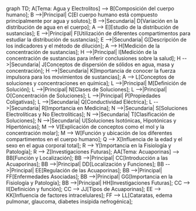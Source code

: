 graph TD;
    A[Tema: Agua y Electrolitos] --> B[Composición del cuerpo humano];
    B -->|Principal| C[El cuerpo humano está compuesto principalmente por agua y solutos];
    B -->|Secundaria| D[Variación en la distribución de agua en el cuerpo];
    A --> E[Estudio de la distribución de sustancias];
    E -->|Principal| F[Utilización de diferentes compartimentos para estudiar la distribución de sustancias];
    E -->|Secundaria| G[Descripción de los indicadores y el método de dilución];
    A --> H[Medición de la concentración de sustancias];
    H -->|Principal| I[Medición de la concentración de sustancias para inferir conclusiones sobre la salud];
    H -->|Secundaria| J[Conceptos de dispersión de sólidos en agua, masa y concentración];
    H -->|Secundaria| K[Importancia de conocer la fuerza impulsora para los movimientos de sustancias];
    A --> L[Conceptos de soluciones y concentraciones en química];
    L -->|Principal| M[Definición de Solución];
    L -->|Principal| N[Clases de Soluciones];
    L -->|Principal| O[Concentración de Soluciones];
    L -->|Principal| P[Propiedades Coligativas];
    L -->|Secundaria| Q[Conductividad Eléctrica];
    L -->|Secundaria| R[Importancia en Medicina];
    N -->|Secundaria| S[Soluciones Electrolíticas y No Electrolíticas];
    N -->|Secundaria| T[Clasificación de Soluciones];
    N -->|Secundaria| U[Soluciones Isotónicas, Hipotónicas y Hipertónicas];
    M --> V[Explicación de conceptos como el mol y la concentración molar];
    M --> W[Función y ubicación de los diferentes compartimentos en el cuerpo humano];
    Q --> X[Influencia de la edad y el sexo en el agua corporal total];
    R --> Y[Importancia en la Fisiología y Patología];
    R --> Z[Investigaciones Futuras];
    AA[Tema: Acuaporinas] --> BB[Función y Localización];
    BB -->|Principal| CC[Introducción a las Acuaporinas];
    BB -->|Principal| DD[Localización y Funciones];
    BB -->|Principal| EE[Regulación de las Acuaporinas];
    BB -->|Principal| FF[Enfermedades Asociadas];
    BB -->|Principal| GG[Importancia en la Fisiología y Patología];
    BB -->|Principal| HH[Investigaciones Futuras];
    CC --> II[Definición y función];
    CC --> JJ[Tipos de Acuaporinas];
    EE --> KK[Influencia de factores intracelulares];
    FF --> LL[Cataratas, edema pulmonar, glaucoma, diabetes insípida nefrogénica];

